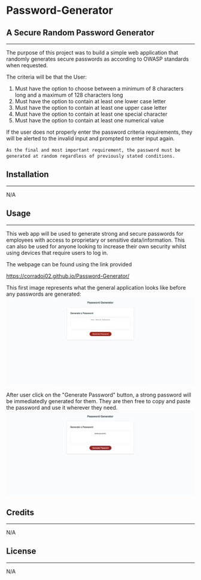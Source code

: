 # Password-Generator

## A Secure Random Password Generator
---
The purpose of this project was to build a simple web application that randomly generates secure passwords as according to OWASP standards when requested.

The criteria will be that the User:

  1. Must have the option to choose between a minimum of 8 characters long and a maximum of 128 characters long
  2. Must have the option to contain at least one lower case letter
  3. Must have the option to contain at least one upper case letter
  4. Must have the option to contain at least one special character
  5. Must have the option to contain at least one numerical value

If the user does not properly enter the password criteria requirements, they will be alerted to the invalid input and prompted to enter input again.

    As the final and most important requirement, the password must be generated at random regardless of previously stated conditions.




## Installation
---
N/A

## Usage
---
This web app will be used to generate strong and secure passwords for employees with access to proprietary or sensitive data/information. This can also be used for anyone looking to increase their own security whilst using devices that require users to log in.

The webpage can be found using the link provided


https://corradoj02.github.io/Password-Generator/

This first image represents what the general application looks like before any passwords are generated:
<img src="./Assets/images/main-app.png">

After user click on the "Generate Password" button, a strong password will be immediatedly generated for them. They are then free to copy and paste the password and use it wherever they need.
<img src="./Assets/images/example.png">

## Credits
---
N/A

## License
---
N/A